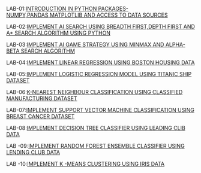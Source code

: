 LAB-01:[INTRODUCTION IN PYTHON PACKAGES-NUMPY,PANDAS,MATPLOTLIB AND ACCESS TO DATA SOURCES](https://github.com/varshitha217/AIML-lab/blob/main/AimlLab_01.ipynb)

LAB-02:[IMPLEMENT AI SEARCH USING BREADTH FIRST,DEPTH FIRST AND A* SEARCH ALGORITHM USING PYTHON](https://github.com/varshitha217/AIML-lab/blob/main/AimlLab_02.ipynb)

LAB-03:[IMPLEMENT AI GAME STRATEGY USING MINMAX AND ALPHA-BETA SEARCH ALGORITHM](https://github.com/varshitha217/AIML-lab/blob/main/AimlLab_03.ipynb)

LAB-04:[IMPLEMENT LINEAR REGRESSION USING BOSTON HOUSING DATA](https://github.com/varshitha217/AIML-lab/blob/main/AimlLab_04.ipynb)

LAB-05:[IMPLEMENT LOGISTIC REGRESSION MODEL USING TITANIC SHIP DATASET](https://github.com/varshitha217/AIML-lab/blob/main/AimlLab_05.ipynb)

LAB-06:[K-NEAREST NEIGHBOUR CLASSIFICATION USING CLASSIFIED MANUFACTURING DATASET](https://github.com/varshitha217/AIML-lab/blob/main/AimlLab_06.ipynb)

LAB-07:[IMPLEMENT SUPPORT VECTOR MACHINE CLASSIFICATION USING BREAST CANCER DATASET](https://github.com/varshitha217/AIML-lab/blob/main/AimlLab_07.ipynb)

LAB-08:[IMPLEMENT DECISION TREE CLASSIFIER USING LEADING CLIB DATA](https://github.com/varshitha217/AIML-lab/blob/main/AIML_LAB_08.ipynb)

LAB -09:[IMPLEMENT RANDOM FOREST ENSEMBLE CLASSIFIER USING LENDING CLUB DATA](https://github.com/varshitha217/AIML-lab/blob/main/Lab_09.ipynb)

LAB -10:[IMPLEMENT K -MEANS CLUSTERING USING IRIS DATA](https://github.com/varshitha217/AIML-lab/blob/main/lab_10_ipynb.ipynb)

